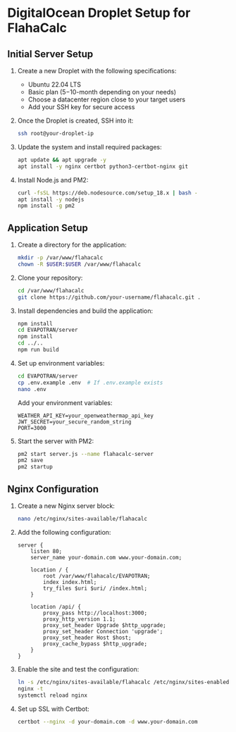 # DigitalOcean Droplet Setup for FlahaCalc

## Initial Server Setup

1. Create a new Droplet with the following specifications:
   - Ubuntu 22.04 LTS
   - Basic plan ($5-$10-month depending on your needs)
   - Choose a datacenter region close to your target users
   - Add your SSH key for secure access

2. Once the Droplet is created, SSH into it:
   ```bash
   ssh root@your-droplet-ip
   ```

3. Update the system and install required packages:
   ```bash
   apt update && apt upgrade -y
   apt install -y nginx certbot python3-certbot-nginx git
   ```

4. Install Node.js and PM2:
   ```bash
   curl -fsSL https://deb.nodesource.com/setup_18.x | bash -
   apt install -y nodejs
   npm install -g pm2
   ```

## Application Setup

1. Create a directory for the application:
   ```bash
   mkdir -p /var/www/flahacalc
   chown -R $USER:$USER /var/www/flahacalc
   ```

2. Clone your repository:
   ```bash
   cd /var/www/flahacalc
   git clone https://github.com/your-username/flahacalc.git .
   ```

3. Install dependencies and build the application:
   ```bash
   npm install
   cd EVAPOTRAN/server
   npm install
   cd ../..
   npm run build
   ```

4. Set up environment variables:
   ```bash
   cd EVAPOTRAN/server
   cp .env.example .env  # If .env.example exists
   nano .env
   ```
   Add your environment variables:
   ```
   WEATHER_API_KEY=your_openweathermap_api_key
   JWT_SECRET=your_secure_random_string
   PORT=3000
   ```

5. Start the server with PM2:
   ```bash
   pm2 start server.js --name flahacalc-server
   pm2 save
   pm2 startup
   ```

## Nginx Configuration

1. Create a new Nginx server block:
   ```bash
   nano /etc/nginx/sites-available/flahacalc
   ```

2. Add the following configuration:
   ```nginx
   server {
       listen 80;
       server_name your-domain.com www.your-domain.com;
       
       location / {
           root /var/www/flahacalc/EVAPOTRAN;
           index index.html;
           try_files $uri $uri/ /index.html;
       }
       
       location /api/ {
           proxy_pass http://localhost:3000;
           proxy_http_version 1.1;
           proxy_set_header Upgrade $http_upgrade;
           proxy_set_header Connection 'upgrade';
           proxy_set_header Host $host;
           proxy_cache_bypass $http_upgrade;
       }
   }
   ```

3. Enable the site and test the configuration:
   ```bash
   ln -s /etc/nginx/sites-available/flahacalc /etc/nginx/sites-enabled/
   nginx -t
   systemctl reload nginx
   ```

4. Set up SSL with Certbot:
   ```bash
   certbot --nginx -d your-domain.com -d www.your-domain.com
   ```

